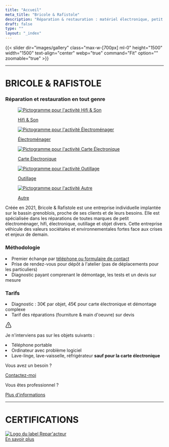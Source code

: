 ```yaml
---
title: "Accueil"
meta_title: "Bricole & Rafistole"
description: "Réparation & restauration : matériel électronique, petit electroménager, hifi & objets en tout genre"
draft: false
type: ""
layout: "_index"
---
```


{{< slider dir="images/gallery" class="max-w-[700px] ml-0" height="1500" width="1500" text-align="center" webp="true" command="Fit" option="" zoomable="true" >}}

<hr>

# BRICOLE & RAFISTOLE
### Réparation et restauration en tout genre

<div class="container_picto">
    <a href="activite/hifi_son">
        <figure>
            <image src="picto/picto_hifi_son.svg" alt="Pictogramme pour l'activité Hifi & Son" class="pictos">
            <figcaption>
                <p class="legende">Hifi & Son</p>
            </figcaption>
        </figure>
    </a>
    <a href="activite/electromenager">
        <figure>
            <image src="picto/picto_electromenager.svg" alt="Pictogramme pour l'activité Électroménager" class="pictos">
            <figcaption>
                <p class="legende">Électroménager</p>
            </figcaption>
        </figure>
    </a>
    <a href="activite/carte_electronique">
        <figure>
            <image src="picto/picto_carte_electronique.svg" alt="Pictogramme pour l'activité Carte Électronique" class="pictos">
            <figcaption>
                <p class="legende">Carte Électronique</p>
            </figcaption>
        </figure>
    </a>
    <a href="activite/outillage">
        <figure>
            <image src="picto/picto_outillage.svg" alt="Pictogramme pour l'activité Outillage" class="pictos">
            <figcaption>
                <p class="legende">Outillage</p>
            </figcaption>
        </figure>
    </a>
    <a href="activite/autre">
        <figure>
            <image src="picto/picto_autre.svg" alt="Pictogramme pour l'activité Autre" class="pictos">
            <figcaption>
                <p class="legende">Autre</p>
            </figcaption>
        </figure>
    </a>
</div>

<p class="presentation mb-8">Créée en 2021, Bricole & Rafistole est une entreprise individuelle implantée sur le bassin grenoblois, proche de ses clients et de leurs besoins. Elle est spécialisée dans les réparations de toutes marques de petit électroménager, hifi, électronique, outillage et objet divers. Cette entreprise véhicule des valeurs sociétales et environnementales fortes face aux crises et enjeux de demain.</p>

<h3>Méthodologie</h3>
<p class="presentation mt-8 mb-8">
    <li>Premier échange par <a href="/contact">téléphone ou formulaire de contact</a></li>
    <li>Prise de rendez-vous pour dépôt à l'atelier (pas de déplacements pour les particuliers)</li>
    <li>Diagnostic payant comprenant le démontage, les tests et un devis sur mesure</li>
</p>

<h3>Tarifs</h3>
<p class="presentation mt-8 mb-8">
    <li>Diagnostic : 30€ par objet, 45€ pour carte électronique et démontage complexe</li>
    <li>Tarif des réparations (fourniture & main d'oeuvre) sur devis</li>
</p>

<div class="notice info mt-10 mb-10 text-left" >
  <div class="notice-head">
    <svg
        width="20"
        height="20"
        viewBox="0 0 18 20"
        fill="none"
        xmlns="http://www.w3.org/2000/svg">
        <path
          d="M9.16109 0.993016C9.97971 1.03952 10.6611 1.42989 11.0721 2.22339L17.7981 15.8014C18.4502 17.1739 17.4403 19.0208 15.7832 19.0474H2.23859C0.730337 19.0234 -0.507163 17.3108 0.231587 15.7864L7.08321 2.20877C7.21146 1.96502 7.26996 1.89452 7.38059 1.76664C7.82534 1.25102 8.31171 0.975016 9.16109 0.993016ZM9.05046 2.49189C8.79284 2.50464 8.55696 2.64902 8.42834 2.87327C6.06134 7.36539 3.77946 11.9036 1.56546 16.4734C1.36071 16.9328 1.71209 17.5223 2.22621 17.547C6.74871 17.6201 11.2731 17.6201 15.7956 17.547C16.2925 17.523 16.666 16.953 16.459 16.4783C14.2866 11.9093 12.0471 7.37102 9.72171 2.87814C9.58446 2.63402 9.38309 2.48739 9.05046 2.49189Z"
          fill="currentColor" />
        <path
          d="M9.61323 13.2153H8.35773L8.21973 7.04688H9.75723L9.61323 13.2153ZM8.17773 15.1015C8.17773 14.8731 8.25161 14.6841 8.39973 14.5338C8.54823 14.3838 8.75036 14.3084 9.00648 14.3084C9.26298 14.3084 9.46511 14.3838 9.61323 14.5338C9.76136 14.6841 9.83561 14.8731 9.83561 15.1015C9.83561 15.3216 9.76323 15.5057 9.61923 15.6539C9.47486 15.802 9.27086 15.8762 9.00648 15.8762C8.74211 15.8762 8.53811 15.802 8.39373 15.6539C8.24973 15.5057 8.17773 15.3216 8.17773 15.1015Z"
          fill="currentColor" />
      </svg>
    <p>Je n'interviens pas sur les objets suivants :</p>
  </div>
    <div class="notice-body">
        <p class="list-style:none">
            <li>Téléphone portable</li>
            <li>Ordinateur avec problème logiciel</li>
            <li>Lave-linge, lave-vaisselle, réfrigérateur <b>sauf pour la carte électronique</b></li>
        </p>
    </div>
</div>

<div class="en-ligne">
    <div class="en-colonne">
        <p class="legende-boutons">Vous avez un besoin ?</p>
        <a href="/contact" class="btn btn-outline-primary">Contactez-moi</a> 
    </div>
    <div class="en-colonne">
        <p class="legende-boutons">Vous êtes professionnel ?</p>
        <a href="/professionnels" class="btn btn-outline-primary">Plus d'informations</a> 
    </div>
</div>

<hr>

# CERTIFICATIONS

<div class="en-ligne">
    <a href="https://www.artisanat.fr/annuaire-repar-acteurs">
        <image src="logo_labels/Repar-acteurs_logo_vertical_baseline_vert-bleu.png" alt="Logo du label Repar'acteur" class="logo_certif" >
    </a>
    <!-- <a >
        <image src="" alt="" class="logo_certif">
    </a> -->
</div>


<div class="bouton_certif mb-6"> 
    <a href="/certifications" class="btn btn-outline-primary">En savoir plus</a> 
</div>
